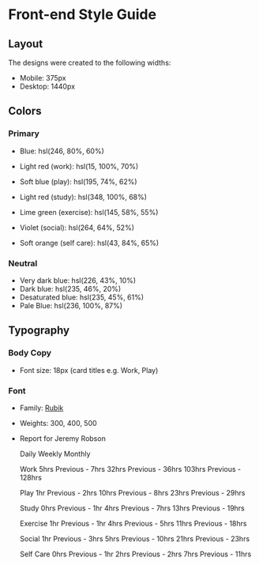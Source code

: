 # Front-end Style Guide

## Layout

The designs were created to the following widths:

- Mobile: 375px
- Desktop: 1440px

## Colors

### Primary

- Blue: hsl(246, 80%, 60%)

- Light red (work): hsl(15, 100%, 70%)
- Soft blue (play): hsl(195, 74%, 62%)
- Light red (study): hsl(348, 100%, 68%)
- Lime green (exercise): hsl(145, 58%, 55%)
- Violet (social): hsl(264, 64%, 52%)
- Soft orange (self care): hsl(43, 84%, 65%)

### Neutral

- Very dark blue: hsl(226, 43%, 10%)
- Dark blue: hsl(235, 46%, 20%)
- Desaturated blue: hsl(235, 45%, 61%)
- Pale Blue: hsl(236, 100%, 87%)

## Typography

### Body Copy

- Font size: 18px (card titles e.g. Work, Play)

### Font

- Family: [Rubik](https://fonts.google.com/specimen/Rubik)
- Weights: 300, 400, 500

- Report for
  Jeremy Robson

  Daily
  Weekly
  Monthly

  Work
  5hrs <!-- daily -->
  Previous - 7hrs <!-- daily -->
  32hrs <!-- weekly -->
  Previous - 36hrs <!-- weekly -->
  103hrs <!-- monthly -->
  Previous - 128hrs <!-- monthly -->

  Play
  1hr <!-- daily -->
  Previous - 2hrs <!-- daily -->
  10hrs <!-- weekly -->
  Previous - 8hrs <!-- weekly -->
  23hrs <!-- monthly -->
  Previous - 29hrs <!-- monthly -->

  Study
  0hrs <!-- daily -->
  Previous - 1hr <!-- daily -->
  4hrs <!-- weekly -->
  Previous - 7hrs <!-- weekly -->
  13hrs <!-- monthly -->
  Previous - 19hrs <!-- monthly -->

  Exercise
  1hr <!-- daily -->
  Previous - 1hr <!-- daily -->
  4hrs <!-- weekly -->
  Previous - 5hrs <!-- weekly -->
  11hrs <!-- monthly -->
  Previous - 18hrs <!-- monthly -->

  Social
  1hr <!-- daily -->
  Previous - 3hrs <!-- daily -->
  5hrs <!-- weekly -->
  Previous - 10hrs <!-- weekly -->
  21hrs <!-- monthly -->
  Previous - 23hrs <!-- monthly -->

  Self Care
  0hrs <!-- daily -->
  Previous - 1hr <!-- daily -->
  2hrs <!-- weekly -->
  Previous - 2hrs <!-- weekly -->
  7hrs <!-- monthly -->
  Previous - 11hrs <!-- monthly -->


<!-- @import url('https://fonts.googleapis.com/css2?family=Rubik:wght@300;400;500&display=swap');
/* ==========================================================================================
Body Area
========================================================================================== */
body{
font-family: 'Rubik';
height: 100vh;
display: flex;
flex-direction: column;
justify-content: center;
align-items: center;
background-color: hsl(226, 43%, 10%);
}

/* ==========================================================================================
Grid Content Area
========================================================================================== */
.container{
    width: 65%;
    display: grid;
    gap: 20px;
    grid-template-columns: repeat(4, 1fr);
    grid-template-rows: repeat(2, 1fr);
}

/* ==========================================================================================
Profile Area
========================================================================================== */
.profile{
    /* grid-row-start: 1;
    grid-row-end: 3; */
    grid-row: span 2;
    /* display: flex;
    flex-direction: column; */
    display: grid;
    grid-template-rows: repeat(3, 1fr);
}

.profile > .report{
    filter: drop-shadow(0 5px 0 hsl(246, 80%, 60%));
    /* height: 54%; */
    grid-row: span 2;
    padding: 30px;
    background-color: hsl(246, 80%, 60%);
    border-radius: 10px;
    color: white;
    cursor:default;
}

.profile > .report > img{
    width: 70px;
    height: 70px;
    border-radius: 50%;
    border: solid 3px white;
    margin-bottom: 45px;
}

.profile > .report > p{
    font-size: 12px;
    margin: 0 0 5px 0 ;
    color: hsl(236, 100%, 87%);
} 

 .profile > .report > h1{
    font-weight: 300;
    margin: 0;
}

.profile > .timeframe{
    padding: 20px 30px;
    background-color:hsl(235, 46%, 20%);
    display: flex;
    flex-direction: column;
    justify-content:space-evenly;
    border-radius: 0 0 10px 10px;
}

.profile > .timeframe > a{
    font-size: 15px;
    text-decoration: none;
    color: hsl(235, 45%, 61%);
}

.profile > .timeframe > a:hover{
    color: white;
    cursor: pointer;
}

.profile > .timeframe > a:focus{
    color: white;
}

/* ==========================================================================================
cards Area
========================================================================================== */
.items{
    border-radius: 10px;
}

.items h1{
    font-weight: 300;
    font-size: 48px;
    margin-top: 0.5em;
}

.icon{
    position: relative;
    overflow: hidden;
    border-radius: 10px;
    height:70px;
}

.work>.icon{
    background-color: hsl(15, 100%, 70%);
}

.play>.icon{
    background-color: hsl(195, 74%, 62%);
}

.study>.icon{
    background-color: hsl(348, 100%, 68%);
}

.exercise>.icon{
    background-color: hsl(145, 58%, 55%);
}

.social>.icon{
    background-color: hsl(264, 64%, 52%);
}

.self-care>.icon{
    background-color: hsl(43, 84%, 65%);
}

.items>.icon> svg{
    position: relative;
    height: 4rem;
    margin-left: 55%;
    bottom: 11px;
}
.exercise>.icon>svg{
    position: relative;
    bottom: 5px;
}

.item-content{
    padding: 0 20px 30px 20px;
    background-color: hsl(235, 46%, 20%);
    color: white;
    border-radius: 10px;
    filter: drop-shadow(0 -25px hsl(235, 46%, 20%));
}

.item-content p{
    margin-top: 0;
    margin-bottom: 0;
    position: relative;
    width: 100%;
}

.item-content>p{
    display: inline;
}

.dot-group{
    display: inline-flex;
    float: right;
    justify-content: space-around;
    align-items: center;
    height: 1vh;
}
.dot{
    width: 4px;
    height: 4px;
    border-radius:50%;
    background: hsl(236, 100%, 87%);
    margin-right: 2px;
}

.item-content h1{
    margin-bottom: 8px;
}

.time{
    font-size: 13px;
    outline: none;
    text-decoration: none;
    color:hsl(236, 100%, 87%);
} -->